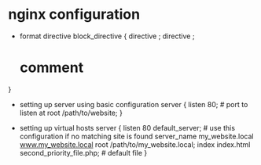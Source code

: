 # nginx configuration

* format
directive <value>
block_directive {
  directive <value>;
  directive <value>;
  # comment
}


* setting up server using basic configuration
server {
  listen 80; # port to listen at
  root /path/to/website;
}

* setting up virtual hosts
server {
  listen 80 default_server; # use this configuration if no matching site is found
  server_name my_website.local www.my_website.local
  root /path/to/my_website.local;
  index index.html second_priority_file.php; # default file
}

